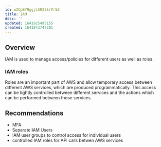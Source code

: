 ```yaml
---
id: o2CpBY9ggjLSR3lSrVr5Z
title: IAM
desc: ''
updated: 1641925495155
created: 1641843747201
---
```


## Overview
IAM is used to manage access/policies for different users as well as roles.

### IAM roles
Roles are an important part of AWS and allow temporary access between different AWS services, which are produced programmatically. This access can be tightly controlled between different services and the actions which can be performed between those services. 

## Recommendations
- MFA
- Separate IAM Users
- IAM user groups to control access for individual users
- controlled IAM roles for API calls betwen AWS services



